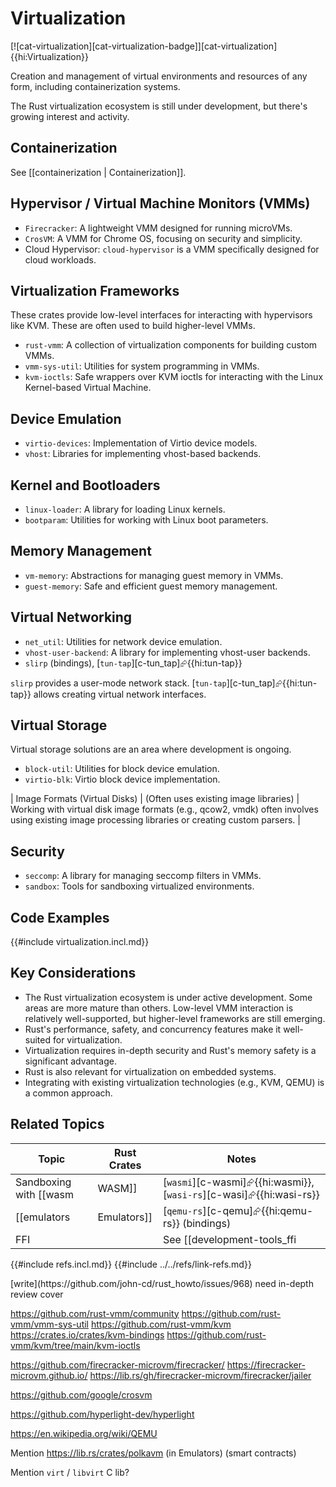 # Virtualization

[![cat-virtualization][cat-virtualization-badge]][cat-virtualization]{{hi:Virtualization}}

Creation and management of virtual environments and resources of any form, including containerization systems.

The Rust virtualization ecosystem is still under development, but there's growing interest and activity.

## Containerization

See [[containerization | Containerization]].

## Hypervisor / Virtual Machine Monitors (VMMs)

- `Firecracker`: A lightweight VMM designed for running microVMs.
- `CrosVM`: A VMM for Chrome OS, focusing on security and simplicity.
- Cloud Hypervisor: `cloud-hypervisor` is a VMM specifically designed for cloud workloads.

## Virtualization Frameworks

These crates provide low-level interfaces for interacting with hypervisors like KVM. These are often used to build higher-level VMMs.

- `rust-vmm`: A collection of virtualization components for building custom VMMs.
- `vmm-sys-util`: Utilities for system programming in VMMs.
- `kvm-ioctls`: Safe wrappers over KVM ioctls for interacting with the Linux Kernel-based Virtual Machine.

## Device Emulation

- `virtio-devices`: Implementation of Virtio device models.
- `vhost`: Libraries for implementing vhost-based backends.

## Kernel and Bootloaders

- `linux-loader`: A library for loading Linux kernels.
- `bootparam`: Utilities for working with Linux boot parameters.

## Memory Management

- `vm-memory`: Abstractions for managing guest memory in VMMs.
- `guest-memory`: Safe and efficient guest memory management.

## Virtual Networking

- `net_util`: Utilities for network device emulation.
- `vhost-user-backend`: A library for implementing vhost-user backends.
- `slirp` (bindings), [`tun-tap`][c-tun_tap]⮳{{hi:tun-tap}}

`slirp` provides a user-mode network stack. [`tun-tap`][c-tun_tap]⮳{{hi:tun-tap}} allows creating virtual network interfaces.

## Virtual Storage

Virtual storage solutions are an area where development is ongoing.

- `block-util`: Utilities for block device emulation.
- `virtio-blk`: Virtio block device implementation.

| Image Formats (Virtual Disks) | (Often uses existing image libraries) | Working with virtual disk image formats (e.g., qcow2, vmdk) often involves using existing image processing libraries or creating custom parsers. |

## Security

- `seccomp`: A library for managing seccomp filters in VMMs.
- `sandbox`: Tools for sandboxing virtualized environments.

## Code Examples

{{#include virtualization.incl.md}}

## Key Considerations

- The Rust virtualization ecosystem is under active development. Some areas are more mature than others. Low-level VMM interaction is relatively well-supported, but higher-level frameworks are still emerging.
- Rust's performance, safety, and concurrency features make it well-suited for virtualization.
- Virtualization requires in-depth security and Rust's memory safety is a significant advantage.
- Rust is also relevant for virtualization on embedded systems.
- Integrating with existing virtualization technologies (e.g., KVM, QEMU) is a common approach.

## Related Topics

| Topic | Rust Crates | Notes |
|---|---|---|
| Sandboxing with [[wasm | WASM]] | [`wasmi`][c-wasmi]⮳{{hi:wasmi}}, [`wasi-rs`][c-wasi]⮳{{hi:wasi-rs}} | [`wasmi`][c-wasmi]⮳{{hi:wasmi}} is a WebAssembly interpreter, useful for sandboxing untrusted code. [`wasi-rs`][c-wasi]⮳{{hi:wasi-rs}} provides bindings for the WebAssembly System Interface (WASI). |
| [[emulators | Emulators]] | [`qemu-rs`][c-qemu]⮳{{hi:qemu-rs}} (bindings) | [`qemu-rs`][c-qemu]⮳{{hi:qemu-rs}} provides bindings to QEMU, a powerful emulator that can be used for virtualization. |
| FFI | | See [[development-tools_ffi | Development Tools: FFI]], [[external-ffi-bindings | External FFI Bindings]]. |

{{#include refs.incl.md}}
{{#include ../../refs/link-refs.md}}

<div class="hidden">
[write](https://github.com/john-cd/rust_howto/issues/968)
need in-depth review
cover

https://github.com/rust-vmm/community
https://github.com/rust-vmm/vmm-sys-util
https://github.com/rust-vmm/kvm
https://crates.io/crates/kvm-bindings
https://github.com/rust-vmm/kvm/tree/main/kvm-ioctls

https://github.com/firecracker-microvm/firecracker/
https://firecracker-microvm.github.io/
https://lib.rs/gh/firecracker-microvm/firecracker/jailer

https://github.com/google/crosvm

https://github.com/hyperlight-dev/hyperlight

https://en.wikipedia.org/wiki/QEMU

Mention https://lib.rs/crates/polkavm (in Emulators) (smart contracts)

Mention `virt` / `libvirt` C lib?
</div>

